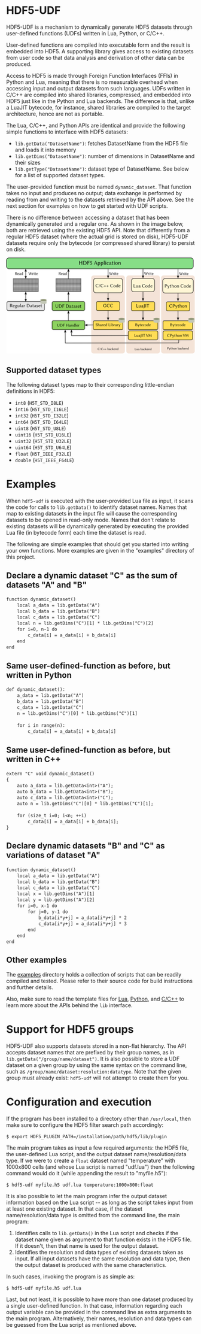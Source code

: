 # HDF5-UDF

HDF5-UDF is a mechanism to dynamically generate HDF5 datasets through
user-defined functions (UDFs) written in Lua, Python, or C/C++.

User-defined functions are compiled into executable form and the result
is embedded into HDF5. A supporting library gives access to existing datasets
from user code so that data analysis and derivation of other data can be produced.

Access to HDF5 is made through Foreign Function Interfaces (FFIs) in Python and
Lua, meaning that there is no measurable overhead when accessing input and output
datasets from such languages. UDFs written in C/C++ are compiled into shared libraries,
compressed, and embedded into HDF5 just like in the Python and Lua backends. The
difference is that, unlike a LuaJIT bytecode, for instance, shared libraries are
compiled to the target architecture, hence are not as portable.

The Lua, C/C++, and Python APIs are identical and provide the following simple
functions to interface with HDF5 datasets:

- `lib.getData("DatasetName")`: fetches DatasetName from the HDF5
   file and loads it into memory
- `lib.getDims("DatasetName")`: number of dimensions in DatasetName
   and their sizes
- `lib.getType("DatasetName")`: dataset type of DatasetName. See
   below for a list of supported dataset types.

The user-provided function must be named `dynamic_dataset`. That
function takes no input and produces no output; data exchange is
performed by reading from and writing to the datasets retrieved
by the API above. See the next section for examples on how to
get started with UDF scripts.

There is no difference between accessing a dataset that has been
dynamically generated and a regular one. As shown in the image
below, both are retrieved using the existing HDF5 API. Note that
differently from a regular HDF5 dataset (where the actual grid is
stored on disk), HDF5-UDF datasets require only the bytecode (or
compressed shared library) to persist on disk.

![](images/hdf5-udf.png)

## Supported dataset types

The following dataset types map to their corresponding little-endian
definitions in HDF5:

- `int8` (`H5T_STD_I8LE`)
- `int16` (`H5T_STD_I16LE`)
- `int32` (`H5T_STD_I32LE`)
- `int64` (`H5T_STD_I64LE`)
- `uint8` (`H5T_STD_U8LE`)
- `uint16` (`H5T_STD_U16LE`)
- `uint32` (`H5T_STD_U32LE`)
- `uint64` (`H5T_STD_U64LE`)
- `float` (`H5T_IEEE_F32LE`)
- `double` (`H5T_IEEE_F64LE`)

# Examples

When `hdf5-udf` is executed with the user-provided Lua file as input, it
scans the code for calls to `lib.getData()` to identify dataset names.
Names that map to existing datasets in the input file will cause the
corresponding datasets to be opened in read-only mode. Names that don't
relate to existing datasets will be dynamically generated by executing
the provided Lua file (in bytecode form) each time the dataset is read.

The following are simple examples that should get you started into writing
your own functions. More examples are given in the "examples" directory of
this project.

## Declare a dynamic dataset "C" as the sum of datasets "A" and "B"
```
function dynamic_dataset()
    local a_data = lib.getData("A")
    local b_data = lib.getData("B")
    local c_data = lib.getData("C")
    local n = lib.getDims("C")[1] * lib.getDims("C")[2]
    for i=0, n-1 do
        c_data[i] = a_data[i] + b_data[i]
    end
end
```

## Same user-defined-function as before, but written in Python
```
def dynamic_dataset():
    a_data = lib.getData("A")
    b_data = lib.getData("B")
    c_data = lib.getData("C")
    n = lib.getDims("C")[0] * lib.getDims("C")[1]

    for i in range(n):
        c_data[i] = a_data[i] + b_data[i]
```

## Same user-defined-function as before, but written in C++
```
extern "C" void dynamic_dataset()
{
    auto a_data = lib.getData<int>("A");
    auto b_data = lib.getData<int>("B");
    auto c_data = lib.getData<int>("C");
    auto n = lib.getDims("C")[0] * lib.getDims("C")[1];

    for (size_t i=0; i<n; ++i)
        c_data[i] = a_data[i] + b_data[i];
}
```

## Declare dynamic datasets "B" and "C" as variations of dataset "A"
```
function dynamic_dataset()
    local a_data = lib.getData("A")
    local b_data = lib.getData("B")
    local c_data = lib.getData("C")
    local x = lib.getDims("A")[1]
    local y = lib.getDims("A")[2]
    for i=0, x-1 do
        for j=0, y-1 do
            b_data[i*y+j] = a_data[i*y+j] * 2
            c_data[i*y+j] = a_data[i*y+j] * 3
        end
    end
end
```

## Other examples

The [examples](https://github.com/lucasvr/hdf5-udf/tree/master/examples)
directory holds a collection of scripts that can be readily compiled and tested.
Please refer to their source code for build instructions and further details.

Also, make sure to read the template files for
[Lua](https://github.com/lucasvr/hdf5-udf/blob/master/src/udf_template.lua),
[Python](https://github.com/lucasvr/hdf5-udf/blob/master/src/udf_template.py), and
[C/C++](https://github.com/lucasvr/hdf5-udf/blob/master/src/udf_template.cpp)
to learn more about the APIs behind the `lib` interface.


# Support for HDF5 groups

HDF5-UDF also supports datasets stored in a non-flat hierarchy. The API accepts
dataset names that are prefixed by their group names, as in
`lib.getData("/group/name/dataset")`. It is also possible to store a UDF dataset
on a given group by using the same syntax on the command line, such as 
`/group/name/dataset:resolution:datatype`. Note that the given group must already
exist: `hdf5-udf` will not attempt to create them for you.

# Configuration and execution

If the program has been installed to a directory other than `/usr/local`, then
make sure to configure the HDF5 filter search path accordingly:

```
$ export HDF5_PLUGIN_PATH=/installation/path/hdf5/lib/plugin
```

The main program takes as input a few required arguments: the HDF5 file, the
user-defined Lua script, and the output dataset name/resolution/data type. If
we were to create a `float` dataset named "temperature" with 1000x800 cells
(and whose Lua script is named "udf.lua") then the following command would do
it (while appending the result to "myfile.h5"):

```
$ hdf5-udf myfile.h5 udf.lua temperature:1000x800:float
```

It is also possible to let the main program infer the output dataset information
based on the Lua script -- as long as the script takes input from at least one
existing dataset. In that case, if the dataset name/resolution/data type is
omitted from the command line, the main program:

1. Identifies calls to `lib.getData()` in the Lua script and checks if the dataset
   name given as argument to that function exists in the HDF5 file. If it doesn't,
   then that name is used for the output dataset.
2. Identifies the resolution and data types of existing datasets taken as input.
   If all input datasets have the same resolution and data type, then the output
   dataset is produced with the same characteristics.

In such cases, invoking the program is as simple as:

```
$ hdf5-udf myfile.h5 udf.lua
```

Last, but not least, it is possible to have more than one dataset produced by
a single user-defined function. In that case, information regarding each output
variable can be provided in the command line as extra arguments to the main
program. Alternatively, their names, resolution and data types can be guessed
from the Lua script as mentioned above.
